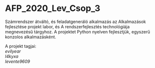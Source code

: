 # AFP_2020_Lev_Csop_3

Számrendszer átváltó, és feladatgeneráló alkalmazás az Alkalmazások fejlesztése projekt labor, és A rendszerfejlesztés technológiája megnevezésű tárgyhoz. A projektet Python nyelven fejlesztjük, egyszerű konzolos alkalmazásként.

A projekt tagjai: \
*evilyear* \
*l4kyxa* \
*levente9609*

